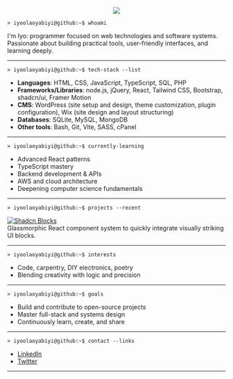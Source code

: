 <p align="center">
  <img src="https://img.shields.io/badge/Iyo's%20Profile-000?style=for-the-badge&logo=linux&logoColor=white&labelColor=2e3440">
</p>

```shell
> iyoolaoyabiyi@github:~$ whoami
```

I'm Iyo: programmer focused on web technologies and software systems.  
Passionate about building practical tools, user-friendly interfaces, and learning deeply.

---

```shell
> iyoolaoyabiyi@github:~$ tech-stack --list
```

- **Languages**: HTML, CSS, JavaScript, TypeScript, SQL, PHP
- **Frameworks/Libraries**: node.js, jQuery, React, Tailwind CSS, Bootstrap, shadcn/ui, Framer Motion
- **CMS**: WordPress (site setup and design, theme customization, plugin configuration), Wix (site design and layout structuring)
- **Databases**: SQLite, MySQL, MongoDB
- **Other tools**: Bash, Git, Vite, SASS, cPanel

---

```shell
> iyoolaoyabiyi@github:~$ currently-learning
```

- Advanced React patterns
- TypeScript mastery
- Backend development & APIs
- AWS and cloud architecture
- Deepening computer science fundamentals

---

```shell
> iyoolaoyabiyi@github:~$ projects --recent
```

[![Shadcn Blocks](https://img.shields.io/badge/Shadcn%20Blocks-Glassmorphic%20UI-informational?style=flat-square&logo=react)](https://shadcn-blocks-trial.vercel.app/)  
Glassmorphic React component system to quickly integrate visually striking UI blocks.

---

```shell
> iyoolaoyabiyi@github:~$ interests
```

- Code, carpentry, DIY electronics, poetry
- Blending creativity with logic and precision

---

```shell
> iyoolaoyabiyi@github:~$ goals
```

- Build and contribute to open-source projects
- Master full-stack and systems design
- Continuously learn, create, and share

---

```shell
> iyoolaoyabiyi@github:~$ contact --links
```

- [LinkedIn](https://linkedin.com/iyoolaoyabiyi)
- [Twitter](https://twitter.com/iyoolaoyabiyi)

---
